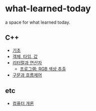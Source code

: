 # what-learned-today
a space for what learned today.

## C++
- [기초](C++/%EA%B8%B0%EC%B4%88.md)
- [객체, 타입, 값](C++/%EA%B0%9D%EC%B2%B4-%ED%83%80%EC%9E%85-%EA%B0%92.md)
- [리터럴과 연산자](C++/%EB%A6%AC%ED%84%B0%EB%9F%B4%EA%B3%BC-%EC%97%B0%EC%82%B0%EC%9E%90.md)
  - [프로그램: RGB 색상 추출]()
- [구문과 흐름제어](C++/%EA%B5%AC%EB%AC%B8%EA%B3%BC-%ED%9D%90%EB%A6%84%EC%A0%9C%EC%96%B4.md)

## etc
- [컴퓨터 개론](etc/%EC%BB%B4%ED%93%A8%ED%84%B0-%EA%B0%9C%EB%A1%A0.md)